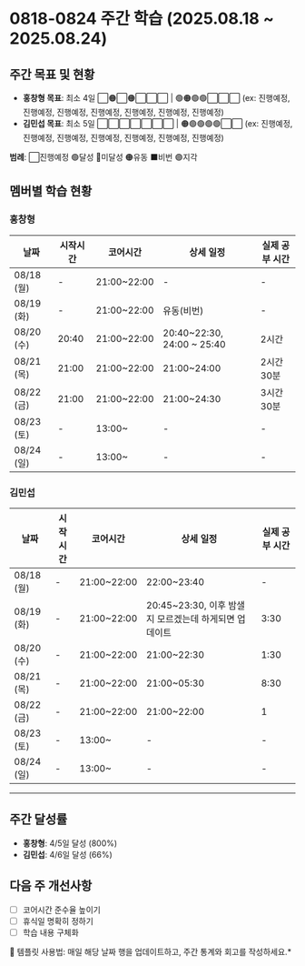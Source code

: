 # 0818-0824 주간 학습 (2025.08.18 ~ 2025.08.24)

## 주간 목표 및 현황
- **홍창형 목표**: 최소 4일 ⬜🟠⬜🟠⬜⬜⬜ | 🟢🟠🟢🟢⬜⬜⬜ (ex: 진행예정, 진행예정, 진행예정, 진행예정, 진행예정, 진행예정, 진행예정)
- **김민섭 목표**: 최소 5일 ⬜⬜⬜⬜⬜⬜⬜ | 🟠🟢🟢🟢🟢⬜⬜ (ex: 진행예정, 진행예정, 진행예정, 진행예정, 진행예정, 진행예정, 진행예정)


**범례**: ⬜진행예정 🟢달성 🔴미달성 🟠유동 ⬛️비번 🟣지각 

## 멤버별 학습 현황

### 홍창형
| 날짜 | 시작시간 | 코어시간 | 상세 일정 | 실제 공부 시간 |
|------|----------|----------|-----------|----------|
| 08/18 (월) | - | 21:00~22:00 | - |-|
| 08/19 (화) | - | 21:00~22:00 | 유동(비번) |-|
| 08/20 (수) | 20:40 | 21:00~22:00 | 20:40~22:30, 24:00 ~ 25:40 |2시간|
| 08/21 (목) | 21:00 | 21:00~22:00 | 21:00~24:00 |2시간 30분|
| 08/22 (금) | 21:00 | 21:00~22:00 | 21:00~24:30 |3시간 30분|
| 08/23 (토) | - | 13:00~ | - |-|
| 08/24 (일) | - | 13:00~ | - |-|

### 김민섭
| 날짜 | 시작시간 | 코어시간 | 상세 일정 | 실제 공부 시간 |
|------|----------|----------|-----------|----------|
| 08/18 (월) | - | 21:00~22:00 | 22:00~23:40 |-|
| 08/19 (화) | - | 21:00~22:00 | 20:45~23:30, 이후 밤샐지 모르겠는데 하게되면 업데이트 |3:30|
| 08/20 (수) | - | 21:00~22:00 | 21:00~22:30 |1:30|
| 08/21 (목) | - | 21:00~22:00 | 21:00~05:30 |8:30|
| 08/22 (금) | - | 21:00~22:00 | 21:00~22:00 |1|
| 08/23 (토) | - | 13:00~ | - |-|
| 08/24 (일) | - | 13:00~ | - |-|

---

## 주간 달성률
- **홍창형**: 4/5일 달성 (800%)
- **김민섭**: 4/6일 달성 (66%)

## 다음 주 개선사항
- [ ] 코어시간 준수율 높이기
- [ ] 휴식일 명확히 정하기
- [ ] 학습 내용 구체화

📝 템플릿 사용법: 매일 해당 날짜 행을 업데이트하고, 주간 통계와 회고를 작성하세요.*
